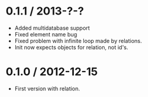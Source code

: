 0.1.1 / 2013-?-?
==================

  * Added multidatabase support
  * Fixed element name bug
  * Fixed problem with infinite loop made by relations.
  * Init now expects objects for relation, not id's.

0.1.0 / 2012-12-15
==================

  * First version with relation.
